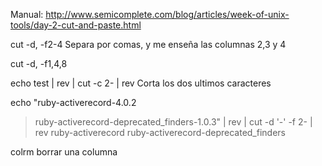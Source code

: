 Manual: http://www.semicomplete.com/blog/articles/week-of-unix-tools/day-2-cut-and-paste.html

cut -d, -f2-4
Separa por comas, y me enseña las columnas 2,3 y 4

cut -d, -f1,4,8

echo test | rev | cut -c 2- | rev
Corta los dos ultimos caracteres


echo "ruby-activerecord-4.0.2
> ruby-activerecord-deprecated_finders-1.0.3" | rev | cut -d '-' -f 2- | rev
ruby-activerecord
ruby-activerecord-deprecated_finders


colrm
borrar una columna
